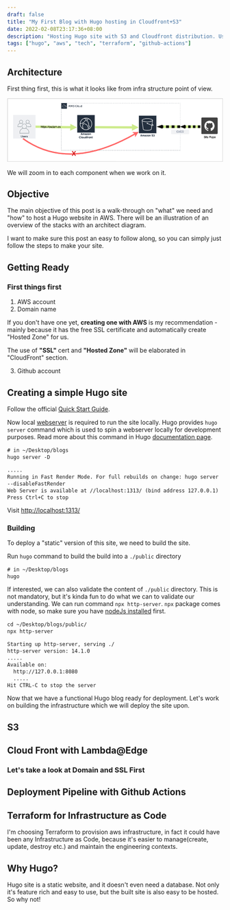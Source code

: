 ```yaml
---
draft: false
title: "My First Blog with Hugo hosting in Cloudfront+S3"
date: 2022-02-08T23:17:36+08:00
description: "Hosting Hugo site with S3 and Cloudfront distribution. Using Terraform to manage infrastructure, and Github Actions for CI/CD pipeline."
tags: ["hugo", "aws", "tech", "terraform", "github-actions"]
---
```

## Architecture
First thing first, this is what it looks like from infra structure point of view.

![AWS Cloudfront and S3](./images/architecture-diagram-1-cloudfront-s3.png#center)

We will zoom in to each component when we work on it.

## Objective
The main objective of this post is a walk-through on "what" we need and "how" to host a Hugo website in AWS. There will be an illustration of an overview of the stacks with an architect diagram.

I want to make sure this post an easy to follow along, so you can simply just follow the steps to make your site.

## Getting Ready
### First things first
1. AWS account
2. Domain name

If you don't have one yet, **creating one with AWS** is my recommendation - mainly because it has the free SSL certificate and automatically create "Hosted Zone" for us. 

The use of **"SSL"** cert and **"Hosted Zone"** will be elaborated in "CloudFront" section. 

3. Github account

## Creating a simple Hugo site

Follow the official [Quick Start Guide](https://gohugo.io/getting-started/quick-start/).

Now local [webserver](https://developer.mozilla.org/en-US/docs/Learn/Common_questions/What_is_a_web_server) is required to run the site locally. Hugo provides `hugo server` command which is used to spin a webserver locally for development purposes. Read more about this command in Hugo [documentation page](https://gohugo.io/commands/hugo_server/).
```shell
# in ~/Desktop/blogs
hugo server -D
```
```
.....
Running in Fast Render Mode. For full rebuilds on change: hugo server --disableFastRender
Web Server is available at //localhost:1313/ (bind address 127.0.0.1)
Press Ctrl+C to stop
```
Visit [http://localhost:1313/](http://localhost:1313/)

### Building
To deploy a "static" version of this site, we need to build the site.

Run `hugo` command to build the build into a `./public` directory
```shell
# in ~/Desktop/blogs
hugo
```

If interested, we can also validate the content of `./public` directory.
This is not mandatory, but it's kinda fun to do what we can to validate our understanding. We can run command `npx http-server`.
`npx` package comes with node, so make sure you have [nodeJs installed](https://nodejs.org/en/download/) first.
```shell
cd ~/Desktop/blogs/public/
npx http-server
```
```shell
Starting up http-server, serving ./
http-server version: 14.1.0
.....
Available on:
  http://127.0.0.1:8080
  .....
Hit CTRL-C to stop the server

```

Now that we have a functional Hugo blog ready for deployment. Let's work on building the infrastructure which we will deploy the site upon.

## S3

## Cloud Front with Lambda@Edge
### Let's take a look at Domain and SSL First

## Deployment Pipeline with Github Actions

## Terraform for Infrastructure as Code
I'm choosing Terraform to provision aws infrastructure, in fact it could have been any Infrastructure as Code, because it's easier to manage(create, update, destroy etc.) and maintain the engineering contexts.

## Why Hugo?
Hugo site is a static website, and it doesn't even need a database. Not only it's feature rich and easy to use, but the built site is also easy to be hosted. So why not!


